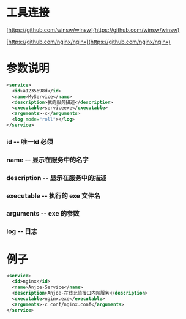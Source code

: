 # 工具连接


[https://github.com/winsw/winsw](https://github.com/winsw/winsw)

[https://github.com/nginx/nginx](https://github.com/nginx/nginx)



# 参数说明
```xml
<service>
  <id>a1235698d</id> 
  <name>MyService</name>
  <description>我的服务描述</description>
  <executable>serviceexe</executable>
  <arguments>-c</arguments>
  <log mode="roll"></log>
</service>
```
### id -- 唯一Id 必须
### name -- 显示在服务中的名字
### description -- 显示在服务中的描述
### executable -- 执行的 exe 文件名
### arguments -- exe 的参数
### log -- 日志


# 例子
```xml
<service>
  <id>nginx</id>
  <name>Anjoe-Service</name>
  <description>Anjoe-在线充值接口内网服务</description>
  <executable>nginx.exe</executable>
  <arguments>-c conf/nginx.conf</arguments>
</service>
```
